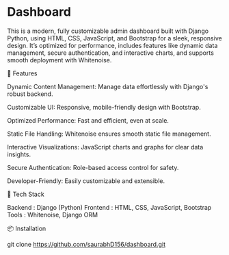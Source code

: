 # Dashboard
This is a modern, fully customizable admin dashboard built with Django Python, using HTML, CSS, JavaScript, and Bootstrap for a sleek, responsive design. It’s optimized for performance, includes features like dynamic data management, secure authentication, and interactive charts, and supports smooth deployment with Whitenoise.

🚀 Features

Dynamic Content Management: Manage data effortlessly with Django's robust backend.

Customizable UI: Responsive, mobile-friendly design with Bootstrap.

Optimized Performance: Fast and efficient, even at scale.

Static File Handling: Whitenoise ensures smooth static file management.

Interactive Visualizations: JavaScript charts and graphs for clear data insights.

Secure Authentication: Role-based access control for safety.

Developer-Friendly: Easily customizable and extensible.

🔧 Tech Stack

Backend  : Django (Python)
Frontend : HTML, CSS, JavaScript, Bootstrap
Tools    : Whitenoise, Django ORM

📦 Installation

git clone   https://github.com/saurabhD156/dashboard.git
